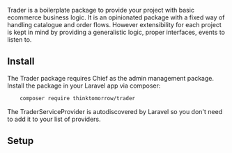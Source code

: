 Trader is a boilerplate package to provide your project with basic ecommerce business logic. It is an opinionated package
with a fixed way of handling catalogue and order flows. However extensibility for each project is kept in mind by providing a generalistic logic, proper interfaces, events to listen to.

## Install
The Trader package requires Chief as the admin management package.
Install the package in your Laravel app via composer:
```bash
    composer require thinktomorrow/trader
```
The TraderServiceProvider is autodiscovered by Laravel so you don't need to add it to your list of providers.

## Setup


